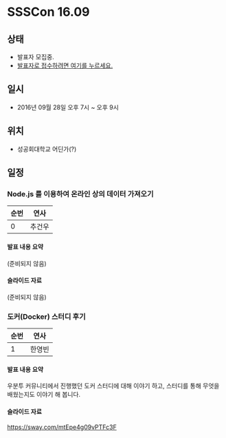 # SSSCon 16.09

## 상태
 - 발표자 모집중.
 - [발표자로 접수하려면 여기를 누르세요.](https://goo.gl/forms/DR4PNTEqtDAOI2Bp1)

## 일시
 - 2016년 09월 28일 오후 7시 ~ 오후 9시

## 위치
 - 성공회대학교 어딘가(?)

## 일정

### Node.js 를 이용하여 온라인 상의 데이터 가져오기
순번|연사
--- | ---
0 | 추건우
#### 발표 내용 요약
(준비되지 않음)
#### 슬라이드 자료
(준비되지 않음)

### 도커(Docker) 스터디 후기
순번|연사
--- | ---
1 | 한영빈
#### 발표 내용 요약
우분투 커뮤니티에서 진행했던 도커 스터디에 대해 이야기 하고, 스터디를 통해 무엇을 배웠는지도 이야기 해 봅니다.
#### 슬라이드 자료
https://sway.com/mtEpe4g09vPTFc3F
